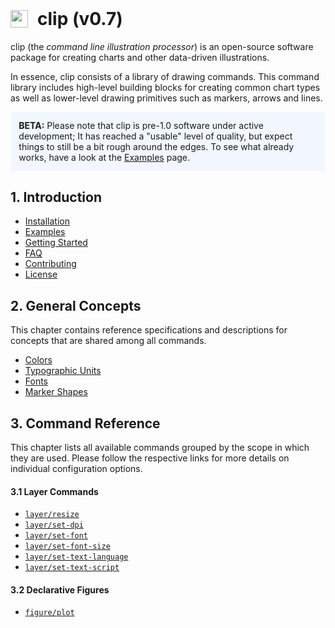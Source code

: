<h1>
  <img src="/favicon.ico" style="height: 1em; position: relative; top: 0.13em; margin-right: 0.3em;"/>
  clip (v0.7)
</h1>

clip (the _command line illustration processor_) is an open-source software
package for creating charts and other data-driven illustrations.

In essence, clip consists of a library of drawing commands. This command library
includes high-level building blocks for creating common chart types as well as
lower-level drawing primitives such as markers, arrows and lines.

<div style="margin-top: 1em; margin-bottom: 2em; background: #f2f7ff; padding: 10pt; max-width: 50em; box-sizing: border-box;">
  <b>BETA:</b> Please note that clip is pre-1.0 software under active development;
  It has reached a "usable" level of quality, but expect things to still
  be a bit rough around the edges. To see what already
  works, have a look at the <a href="/examples">Examples</a> page.
</div>

## 1. Introduction

<ul>
  <li><a href="/installation">Installation</a></li>
  <li><a href="/examples">Examples</a></li>
  <li><a href="/getting-started">Getting Started</a></li>
  <li><a href="/faq">FAQ</a></li>
  <li><a href="/contributing">Contributing</a></li>
  <li><a href="/license">License</a></li>
</ul>


## 2. General Concepts

This chapter contains reference specifications and descriptions for concepts
that are shared among all commands.

<ul>
  <li><a href="/colors">Colors</a></li>
  <li><a href="/typographic">Typographic Units</a></li>
  <li><a href="/fonts">Fonts</a></li>
  <li><a href="/marker-shapes">Marker Shapes</a></li>
</ul>


## 3. Command Reference

This chapter lists all available commands grouped by the scope in which they are
used. Please follow the respective links for more details on individual configuration
options.


#### 3.1 Layer Commands

<ul>
  <li><a href="/layer/resize"><code>layer/resize</code></a></li>
  <li><a href="/layer/set-dpi"><code>layer/set-dpi</code></a></li>
  <li><a href="/layer/set-font"><code>layer/set-font</code></a></li>
  <li><a href="/layer/set-font-size"><code>layer/set-font-size</code></a></li>
  <li><a href="/layer/set-text-language"><code>layer/set-text-language</code></a></li>
  <li><a href="/layer/set-text-script"><code>layer/set-text-script</code></a></li>
</ul>


#### 3.2 Declarative Figures

<ul>
  <li><a href="/plot"><code>figure/plot</code></a></li>
</ul>
